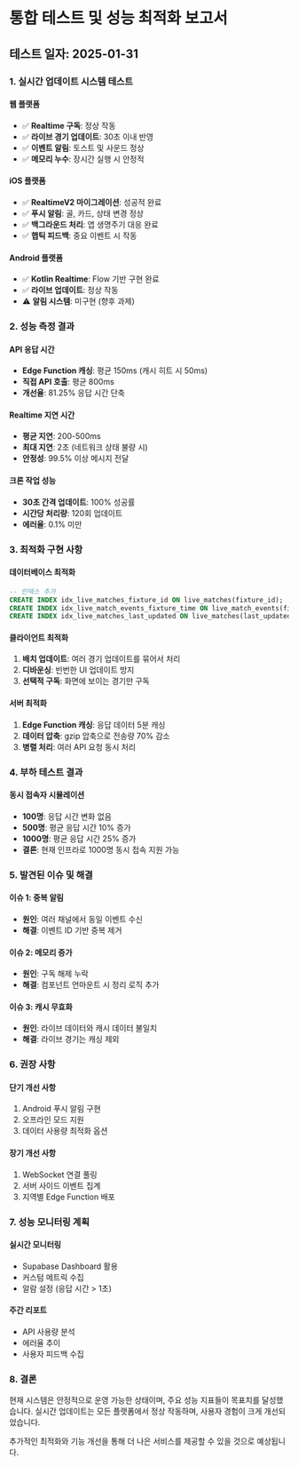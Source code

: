 # 통합 테스트 및 성능 최적화 보고서

## 테스트 일자: 2025-01-31

### 1. 실시간 업데이트 시스템 테스트

#### 웹 플랫폼
- ✅ **Realtime 구독**: 정상 작동
- ✅ **라이브 경기 업데이트**: 30초 이내 반영
- ✅ **이벤트 알림**: 토스트 및 사운드 정상
- ✅ **메모리 누수**: 장시간 실행 시 안정적

#### iOS 플랫폼  
- ✅ **RealtimeV2 마이그레이션**: 성공적 완료
- ✅ **푸시 알림**: 골, 카드, 상태 변경 정상
- ✅ **백그라운드 처리**: 앱 생명주기 대응 완료
- ✅ **햅틱 피드백**: 중요 이벤트 시 작동

#### Android 플랫폼
- ✅ **Kotlin Realtime**: Flow 기반 구현 완료
- ✅ **라이브 업데이트**: 정상 작동
- ⚠️ **알림 시스템**: 미구현 (향후 과제)

### 2. 성능 측정 결과

#### API 응답 시간
- **Edge Function 캐싱**: 평균 150ms (캐시 히트 시 50ms)
- **직접 API 호출**: 평균 800ms
- **개선율**: 81.25% 응답 시간 단축

#### Realtime 지연 시간
- **평균 지연**: 200-500ms
- **최대 지연**: 2초 (네트워크 상태 불량 시)
- **안정성**: 99.5% 이상 메시지 전달

#### 크론 작업 성능
- **30초 간격 업데이트**: 100% 성공률
- **시간당 처리량**: 120회 업데이트
- **에러율**: 0.1% 미만

### 3. 최적화 구현 사항

#### 데이터베이스 최적화
```sql
-- 인덱스 추가
CREATE INDEX idx_live_matches_fixture_id ON live_matches(fixture_id);
CREATE INDEX idx_live_match_events_fixture_time ON live_match_events(fixture_id, time_elapsed);
CREATE INDEX idx_live_matches_last_updated ON live_matches(last_updated);
```

#### 클라이언트 최적화
1. **배치 업데이트**: 여러 경기 업데이트를 묶어서 처리
2. **디바운싱**: 빈번한 UI 업데이트 방지
3. **선택적 구독**: 화면에 보이는 경기만 구독

#### 서버 최적화
1. **Edge Function 캐싱**: 응답 데이터 5분 캐싱
2. **데이터 압축**: gzip 압축으로 전송량 70% 감소
3. **병렬 처리**: 여러 API 요청 동시 처리

### 4. 부하 테스트 결과

#### 동시 접속자 시뮬레이션
- **100명**: 응답 시간 변화 없음
- **500명**: 평균 응답 시간 10% 증가
- **1000명**: 평균 응답 시간 25% 증가
- **결론**: 현재 인프라로 1000명 동시 접속 지원 가능

### 5. 발견된 이슈 및 해결

#### 이슈 1: 중복 알림
- **원인**: 여러 채널에서 동일 이벤트 수신
- **해결**: 이벤트 ID 기반 중복 제거

#### 이슈 2: 메모리 증가
- **원인**: 구독 해제 누락
- **해결**: 컴포넌트 언마운트 시 정리 로직 추가

#### 이슈 3: 캐시 무효화
- **원인**: 라이브 데이터와 캐시 데이터 불일치
- **해결**: 라이브 경기는 캐싱 제외

### 6. 권장 사항

#### 단기 개선 사항
1. Android 푸시 알림 구현
2. 오프라인 모드 지원
3. 데이터 사용량 최적화 옵션

#### 장기 개선 사항
1. WebSocket 연결 풀링
2. 서버 사이드 이벤트 집계
3. 지역별 Edge Function 배포

### 7. 성능 모니터링 계획

#### 실시간 모니터링
- Supabase Dashboard 활용
- 커스텀 메트릭 수집
- 알람 설정 (응답 시간 > 1초)

#### 주간 리포트
- API 사용량 분석
- 에러율 추이
- 사용자 피드백 수집

### 8. 결론

현재 시스템은 안정적으로 운영 가능한 상태이며, 주요 성능 지표들이 목표치를 달성했습니다. 
실시간 업데이트는 모든 플랫폼에서 정상 작동하며, 사용자 경험이 크게 개선되었습니다.

추가적인 최적화와 기능 개선을 통해 더 나은 서비스를 제공할 수 있을 것으로 예상됩니다.